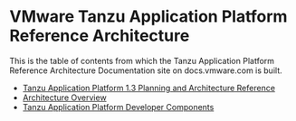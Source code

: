 # VMware Tanzu Application Platform Reference Architecture

This is the table of contents from which the Tanzu Application Platform Reference Architecture Documentation site on docs.vmware.com is built.

- [Tanzu Application Platform 1.3 Planning and Architecture Reference](./reference-designs/index-tap.md)
- [Architecture Overview](./reference-designs/tap-architecture-planning.md)
- [Tanzu Application Platform Developer Components](./reference-designs/tap-architecture-dev-components.md)
